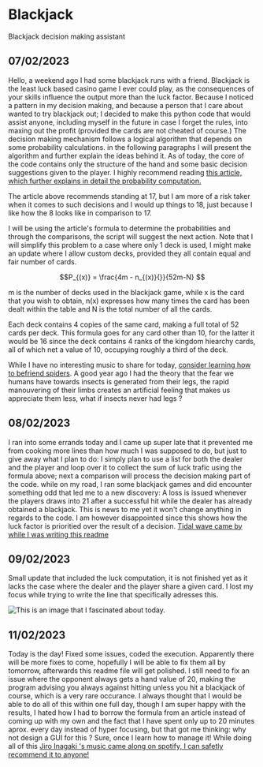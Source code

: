 # Blackjack
Blackjack decision making assistant

## 07/02/2023

Hello, a weekend ago I had some blackjack runs with a friend. Blackjack is the least luck based casino game I ever could play, as the consequences of your skills influence the output more than the luck factor.
Because I noticed a pattern in my decision making, and because a person that I care about wanted to try blackjack out; I decided to make this python code that would assist anyone, including myself in the future in case I forget the rules,
into maxing out the profit (provided the cards are not cheated of course.)
The decision making mechanism follows a logical algorithm that depends on some probability calculations. in the following paragraphs I will present the algorithm and further explain the ideas behind it.
As of today, the core of the code contains only the structure of the hand and some basic decision suggestions given to the player.
I highly recommend reading [this article, which further explains in detail the probability computation.](https://probability.infarom.ro/blackjack.html#:~:text=The%20total%20number%20of%20possible,of%20a%202%2Ddeck%20game.)

The article above recommends standing at 17, but I am more of a risk taker when it comes to such decisions and I would up things to 18, just because I like how the 8 looks like in comparison to 17.

I will be using the article's formula to determine the probabilities and through the comparisons, the script will suggest the next action. Note that I will simplify this problem to a case where only 1 deck is used, I might make an update where I allow custom decks, provided they all contain equal and fair number of cards.

$$P_{(x)} = \frac{4m - n_{(x)}{}}{52m-N} $$

m is the number of decks used in the blackjack game, while x is the card that you wish to obtain, n(x) expresses how many times the card has been dealt within the table and N is the total number of all the cards. 

Each deck contains 4 copies of the same card, making a full total of 52 cards per deck. This formula goes for any card other than 10, for the latter it would be 16 since the deck contains 4 ranks of the kingdom hiearchy cards, all of which net a value of 10, occupying roughly a third of the deck.


While I have no interesting music to share for today, [consider learning how to befriend spiders](https://www.youtube.com/watch?v=2uOA_ceFf4Q).
A good year ago I had the theory that the fear we humans have towards insects is generated from their legs, the rapid manouvering of their limbs creates an artificial feeling that makes us appreciate them less, what if insects never had legs ?


## 08/02/2023
I ran into some errands today and I came up super late that it prevented me from cooking more lines than how much I was supposed to do, but just to give away what I plan to do:
I simply plan to use a list for both the dealer and the player and loop over it to collect the sum of luck trafic using the formula above; next a comparison will process the decision making part of the code. 
while on my road, I ran some blackjack games and did encounter something odd that led me to a new discovery: A loss is issued whenever the players draws into 21 after a successful hit while the dealer has already obtained a blackjack. This is news to me yet it won't change anything in regards to the code. I am however disappointed since this shows how the luck factor is prioritied over the result of a decision. [Tidal wave came by while I was writing this readme](https://www.youtube.com/watch?v=VSwD_-kKcyI)

## 09/02/2023 

Small update that included the luck computation, it is not finished yet as it lacks the case where the dealer and the player share a given card. I lost my focus while trying to write the line that specifically adresses this.


![This is an image that I fascinated about today.](https://pbs.twimg.com/media/FoKPb_YWQAMviGQ?format=jpg&name=small)


## 11/02/2023 
Today is the day!
Fixed some issues, coded the execution. Apparently there will be more fixes to come, hopefully I will be able to fix them all by tomorrow, afterwards this readme file will get polished. I still need to fix an issue where the opponent always gets a hand value of 20, making the program advising you always against hitting unless you hit a blackjack of course, which is a very rare occurance. I always thought that I would be able to do all of this within one full day, though I am super happy with the results, I hated how I had to borrow the formula from an article instead of coming up with my own and the fact that I have spent only up to 20 minutes aprox. every day instead of hyper focusing, but that got me thinking: why not design a GUI for this ? Sure, once I learn how to manage it!
While doing all of this [Jiro Inagaki 's music came along on spotify, I can safetly recommend it to anyone!](https://www.youtube.com/watch?v=kjxxVkSd0XA)
